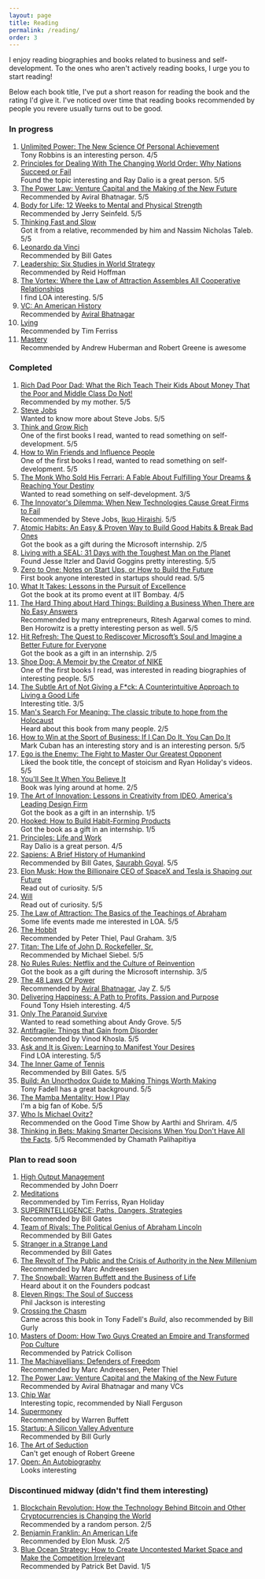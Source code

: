```yaml
---
layout: page
title: Reading
permalink: /reading/
order: 3
---
```

I enjoy reading biographies and books related to business and self-development. To the ones who aren't actively reading books, I urge you to start reading!

Below each book title, I've put a short reason for reading the book and the rating I'd give it. I've noticed over time that reading books recommended by people you revere usually turns out to be good.

### In progress

1. [Unlimited Power: The New Science Of Personal Achievement](https://www.amazon.in/Unlimited-Power-Science-Personal-Achievement/dp/0684845776)  
Tony Robbins is an interesting person. 4/5
2. [Principles for Dealing With The Changing World Order: Why Nations Succeed or Fail](https://www.amazon.in/gp/product/1471196690/)  
Found the topic interesting and Ray Dalio is a great person. 5/5
3. [The Power Law: Venture Capital and the Making of the New Future](https://www.amazon.com/Power-Law-Venture-Capital-Making/dp/052555999X/)  
Recommended by Aviral Bhatnagar. 5/5
4. [Body for Life: 12 Weeks to Mental and Physical Strength](https://www.amazon.com/Body-Life-Mental-Physical-Strength/dp/0060193395/)  
Recommended by Jerry Seinfeld. 5/5
5. [Thinking Fast and Slow](https://www.amazon.com/Thinking-Fast-and-Slow-audiobook/dp/B005Z9GAJG/)  
Got it from a relative, recommended by him and Nassim Nicholas Taleb. 5/5
6. [Leonardo da Vinci](https://www.amazon.com/Leonardo-Vinci-Walter-Isaacson/dp/1501139169/)  
Recommended by Bill Gates
7. [Leadership: Six Studies in World Strategy](https://www.amazon.com/Leadership-Six-Studies-World-Strategy/dp/B09FC1G48D/)  
Recommended by Reid Hoffman
8. [The Vortex: Where the Law of Attraction Assembles All Cooperative Relationships](https://www.amazon.com/Vortex-Attraction-Assembles-Cooperative-Relationships/dp/1401958788/)  
I find LOA interesting. 5/5
9. [VC: An American History](https://www.amazon.com/VC-American-History-Tom-Nicholas/dp/0674248260/)  
Recommended by [Aviral Bhatnagar](https://twitter.com/aviralbhat/status/1414621448568639491?s=20&t=7mIptxcPt9mtis6LsJe7Yg)
10. [Lying](https://www.amazon.com/Lying-Sam-Harris/dp/1940051002/)  
Recommended by Tim Ferriss
11. [Mastery](https://www.amazon.com/Mastery-Robert-Greene/dp/014312417X/)  
Recommended by Andrew Huberman and Robert Greene is awesome

### Completed

1. [Rich Dad Poor Dad: What the Rich Teach Their Kids About Money That the Poor and Middle Class Do Not!](https://www.amazon.in/Rich-Dad-Poor-Middle-Updates/dp/1612680194)  
Recommended by my mother. 5/5
2. [Steve Jobs](https://www.amazon.in/Steve-Jobs-Walter-Isaacson/dp/1451648537)  
Wanted to know more about Steve Jobs. 5/5
3. [Think and Grow Rich](https://www.amazon.in/Think-Grow-Rich-Landmark-Bestseller/dp/1585424331)  
One of the first books I read, wanted to read something on self-development. 5/5
4. [How to Win Friends and Influence People](https://www.amazon.in/How-Win-Friends-Influence-People/dp/0091906350)  
One of the first books I read, wanted to read something on self-development. 5/5
5. [The Monk Who Sold His Ferrari: A Fable About Fulfilling Your Dreams & Reaching Your Destiny](https://www.amazon.in/Monk-Who-Sold-His-Ferrari/dp/817992162X)  
Wanted to read something on self-development. 3/5
6. [The Innovator's Dilemma: When New Technologies Cause Great Firms to Fail](https://www.amazon.in/Innovators-Dilemma-Technologies-Management-Innovation/dp/142219602X)  
Recommended by Steve Jobs, [Ikuo Hiraishi](https://www.linkedin.com/in/ikuohiraishi/?originalSubdomain=jp). 5/5
7. [Atomic Habits: An Easy & Proven Way to Build Good Habits & Break Bad Ones](https://www.amazon.in/Atomic-Habits-James-Clear/dp/1847941834)  
Got the book as a gift during the Microsoft internship. 2/5
8. [Living with a SEAL: 31 Days with the Toughest Man on the Planet](https://www.amazon.in/Living-SEAL-Days-Toughest-Planet/dp/1455534676)  
Found Jesse Itzler and David Goggins pretty interesting. 5/5
9. [Zero to One: Notes on Start Ups, or How to Build the Future](https://www.amazon.in/Zero-One-Start-Build-Future/dp/0753555190)  
First book anyone interested in startups should read. 5/5
10. [What It Takes: Lessons in the Pursuit of Excellence](https://www.amazon.in/What-Takes-Lessons-Pursuit-Excellence/dp/1501158147)  
Got the book at its promo event at IIT Bombay. 4/5
11. [The Hard Thing about Hard Things: Building a Business When There are No Easy Answers](https://www.amazon.in/Hard-Thing-about-Building-Business/dp/0062273205)  
Recommended by many entrepreneurs, Ritesh Agarwal comes to mind. Ben Horowitz is a pretty interesting person as well. 5/5
12. [Hit Refresh: The Quest to Rediscover Microsoft’s Soul and Imagine a Better Future for Everyone](https://www.amazon.in/Hit-Refresh-Rediscover-Microsofts-Everyone/dp/000824765X)  
Got the book as a gift in an internship. 2/5
13. [Shoe Dog: A Memoir by the Creator of NIKE](https://www.amazon.in/Shoe-Dog-Phil-Knight/dp/1471146715)  
One of the first books I read, was interested in reading biographies of interesting people. 5/5
14. [The Subtle Art of Not Giving a F*ck: A Counterintuitive Approach to Living a Good Life](https://www.amazon.in/Subtle-Art-Not-Giving-Counterintuitive/dp/0062457713)  
Interesting title. 3/5
15. [Man's Search For Meaning: The classic tribute to hope from the Holocaust](https://www.amazon.in/Mans-Search-Meaning-Viktor-Frankl/dp/1846041244)  
Heard about this book from many people. 2/5
16. [How to Win at the Sport of Business: If I Can Do It, You Can Do It](https://www.amazon.in/How-Win-Sport-Business-Can/dp/1626810915)  
Mark Cuban has an interesting story and is an interesting person. 5/5
17. [Ego is the Enemy: The Fight to Master Our Greatest Opponent](https://www.amazon.in/Ego-Enemy-Ryan-Holiday/dp/1781257019)  
Liked the book title, the concept of stoicism and Ryan Holiday's videos. 5/5
18. [You'll See It When You Believe It](https://www.amazon.in/Youll-See-When-You-Believe/dp/0099474298)  
Book was lying around at home. 2/5
19. [The Art of Innovation: Lessons in Creativity from IDEO, America's Leading Design Firm](https://www.amazon.in/Art-Innovation-Lessons-Creativity-Americas/dp/0385499841)  
Got the book as a gift in an internship. 1/5
20. [Hooked: How to Build Habit-Forming Products](https://www.amazon.in/Hooked-How-Build-Habit-Forming-Products-ebook/dp/B00NW01MKM)  
Got the book as a gift in an internship. 1/5
21. [Principles: Life and Work](https://www.amazon.in/Principles-Life-Work-Ray-Dalio/dp/1501124021)  
Ray Dalio is a great person. 4/5
22. [Sapiens: A Brief History of Humankind](https://www.amazon.in/Sapiens-Humankind-Yuval-Noah-Harari/dp/0099590085/)  
Recommended by Bill Gates, [Saurabh Goyal](https://www.linkedin.com/in/saurabh-goyal-b6930a59/). 5/5
23. [Elon Musk: How the Billionaire CEO of SpaceX and Tesla is Shaping our Future](https://www.amazon.in/Elon-Musk-Billionaire-SpaceX-Shaping/dp/0753555646/)  
Read out of curiosity. 5/5
24. [Will](https://www.amazon.in/Will-EXPORT-Smith/dp/1529124166/)  
Read out of curiosity. 5/5
25. [The Law of Attraction: The Basics of the Teachings of Abraham](https://www.amazon.in/Law-Attraction-Basics-Teachings-Abraham%C2%AE/dp/1401912273/)  
Some life events made me interested in LOA. 5/5
26. [The Hobbit](https://www.amazon.in/Hobbit-Film-tie-J-R-R-Tolkien/dp/0008118043/)  
Recommended by Peter Thiel, Paul Graham. 3/5
27. [Titan: The Life of John D. Rockefeller, Sr.](https://www.amazon.in/Titan-Life-John-Rockefeller-Sr/dp/1400077303/)  
Recommended by Michael Siebel. 5/5
28. [No Rules Rules: Netflix and the Culture of Reinvention](https://www.amazon.in/No-Rules-Netflix-Culture-Reinvention/dp/1984877860)  
Got the book as a gift during the Microsoft internship. 3/5
29. [The 48 Laws Of Power](https://www.amazon.in/Laws-Power-Robert-Greene-Collection/dp/1861972784/)  
Recommended by [Aviral Bhatnagar](https://twitter.com/aviralbhat/status/1414621448568639491?s=20&t=7mIptxcPt9mtis6LsJe7Yg), Jay Z. 5/5
30. [Delivering Happiness: A Path to Profits, Passion and Purpose](https://www.amazon.in/Delivering-Happiness-Tony-Hsieh/dp/145550890X/)  
Found Tony Hsieh interesting. 4/5
31. [Only The Paranoid Survive](https://www.amazon.in/Only-Paranoid-Survive-Andrew-Grove/dp/1861975139/)  
Wanted to read something about Andy Grove. 5/5
32. [Antifragile: Things that Gain from Disorder](https://www.amazon.in/gp/product/0141038225/)  
Recommended by Vinod Khosla. 5/5
33. [Ask and It is Given: Learning to Manifest Your Desires](https://www.amazon.in/Ask-Given-Learning-Manifest-Desires/dp/1401904599/)  
Find LOA interesting. 5/5
34. [The Inner Game of Tennis](https://www.amazon.com/gp/product/0679778314/)  
Recommended by Bill Gates. 5/5
35. [Build: An Unorthodox Guide to Making Things Worth Making](https://www.amazon.in/gp/product/1787634116/)  
Tony Fadell has a great background. 5/5
36. [The Mamba Mentality: How I Play](https://www.amazon.com/gp/product/0374201234/)  
I'm a big fan of Kobe. 5/5
37. [Who Is Michael Ovitz?](https://www.amazon.com/Who-Michael-Ovitz/dp/1591845548)  
Recommended on the Good Time Show by Aarthi and Shriram. 4/5
38. [Thinking in Bets: Making Smarter Decisions When You Don't Have All the Facts](https://www.amazon.com/gp/product/0735216371/). 5/5
Recommended by Chamath Palihapitiya

### Plan to read soon

1. [High Output Management](https://www.amazon.in/High-Output-Management-Andrew-Grove/dp/0679762884)  
Recommended by John Doerr
2. [Meditations](https://www.amazon.in/gp/product/8175994754/)  
Recommended by Tim Ferriss, Ryan Holiday
3. [SUPERINTELLIGENCE: Paths, Dangers, Strategies](https://www.amazon.in/Superintelligence-Dangers-Strategies-Nick-Bostrom/dp/0198739834/)  
Recommended by Bill Gates
4. [Team of Rivals: The Political Genius of Abraham Lincoln](https://www.amazon.com/gp/product/0743270754/)  
Recommended by Bill Gates
5. [Stranger in a Strange Land](https://www.amazon.com/gp/product/0441788386/)  
Recommended by Bill Gates
6. [The Revolt of The Public and the Crisis of Authority in the New Millenium](https://www.amazon.com/gp/product/1732265143/)  
Recommended by Marc Andreessen
8. [The Snowball: Warren Buffett and the Business of Life](https://www.amazon.com/Snowball-Warren-Buffett-Business-Life/dp/0553384619/)  
Heard about it on the Founders podcast
9. [Eleven Rings: The Soul of Success](https://www.amazon.com/gp/product/0143125346/)  
Phil Jackson is interesting
10. [Crossing the Chasm](https://www.amazon.com/gp/product/0062292986/)  
Came across this book in Tony Fadell's _Build_, also recommended by Bill Gurly
11. [Masters of Doom: How Two Guys Created an Empire and Transformed Pop Culture](https://www.amazon.com/gp/product/0812972155/)  
Recommended by Patrick Collison
12. [The Machiavellians: Defenders of Freedom](https://www.amazon.com/gp/product/1839013958/)  
Recommended by Marc Andreessen, Peter Thiel
13. [The Power Law: Venture Capital and the Making of the New Future](https://www.amazon.com/gp/product/052555999X)  
Recommended by Aviral Bhatnagar and many VCs
14. [Chip War](https://www.amazon.com/gp/product/1398504106/)  
Interesting topic, recommended by Niall Ferguson
15. [Supermoney](https://www.amazon.com/gp/product/0471786314/)  
Recommended by Warren Buffett
16. [Startup: A Silicon Valley Adventure](https://www.amazon.com/gp/product/B01FGMUNDA/)  
Recommended by Bill Gurly
17. [The Art of Seduction](https://www.amazon.com/gp/product/0142001198/)  
Can't get enough of Robert Greene
18. [Open: An Autobiography](https://www.amazon.com/gp/product/0307388409/)  
Looks interesting

### Discontinued midway (didn't find them interesting)

1. [Blockchain Revolution: How the Technology Behind Bitcoin and Other Cryptocurrencies is Changing the World](https://www.amazon.in/Blockchain-Revolution-Technology-Cryptocurrencies-Changing/dp/0241237866/)  
Recommended by a random person. 2/5
2. [Benjamin Franklin: An American Life](https://www.amazon.in/Benjamin-Franklin-American-Walter-Isaacson/dp/074325807X)  
Recommended by Elon Musk. 2/5
3. [Blue Ocean Strategy: How to Create Uncontested Market Space and Make the Competition Irrelevant](https://www.amazon.in/gp/product/1625274491/)  
Recommended by Patrick Bet David. 1/5
